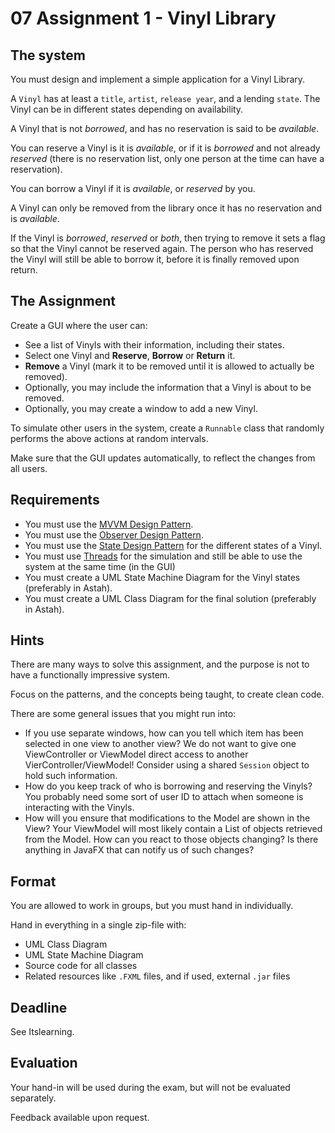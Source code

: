 # 07 Assignment 1 - Vinyl Library

## The system
You must design and implement a simple application for a Vinyl Library. 

A `Vinyl` has at least a `title`,  `artist`, `release year`, and a lending `state`. The Vinyl can be in different states depending on availability. 

A Vinyl that is not *borrowed*, and has no reservation is said to be *available*.

You can reserve a Vinyl is it is *available*, or if it is *borrowed* and not already *reserved* (there is no reservation list, only one person at the time can have a reservation). 

You can borrow a Vinyl if it is *available*, or *reserved* by you.
 
A Vinyl can only be removed from the library once it has no reservation and is *available*. 

If the Vinyl is *borrowed*, *reserved* or *both*, then trying to remove it sets a flag so that the Vinyl cannot be reserved again. The person who has reserved the Vinyl will still be able to borrow it, before it is finally removed upon return.

## The Assignment
Create a GUI where the user can:
 - See a list of Vinyls with their information, including their states.
 - Select one Vinyl and **Reserve**, **Borrow** or **Return** it.
 - **Remove** a Vinyl (mark it to be removed until it is allowed to actually be removed). 
 - Optionally, you may include the information that a Vinyl is about to be removed.
 - Optionally, you may create a window to add a new Vinyl.

To simulate other users in the system, create a `Runnable` class that randomly performs the above actions at random intervals.

Make sure that the GUI updates automatically, to reflect the changes from all users.

## Requirements
 - You must use the [MVVM Design Pattern](https://viaucdk-my.sharepoint.com/:p:/g/personal/mivi_viauc_dk/ERq-HZanan1Il1qIAgibr28Bvv_fs64vBv-Q48cMdCEstA?rtime=EY6Qnpo23Eg). 
 - You must use the [Observer Design Pattern](https://viaucdk-my.sharepoint.com/:p:/g/personal/mivi_viauc_dk/EW35KX6HbzpOj9uJJOxxF00BQxuuh_EeSaFIzDn5nzYDNw?e=kHo1Xg).
 - You must use the [State Design Pattern](https://viaucdk-my.sharepoint.com/:p:/g/personal/mivi_viauc_dk/EXeIwrpqCK1Loz0nLvJO0vABIJ7RTkgwu8lwE_mVMxd7lQ?e=twxGB9) for the different states of a Vinyl. 
 - You must use [Threads](https://viaucdk-my.sharepoint.com/:p:/g/personal/mivi_viauc_dk/EbYBFs9lT9RMvkFDfAi-XToB1_R-Mc1jidlOCN8rGuDixA?e=doN9da) for the simulation and still be able to use the system at the same time (in the GUI)
 - You must create a UML State Machine Diagram for the Vinyl states (preferably in Astah).
 - You must create a UML Class Diagram for the final solution (preferably in Astah). 

## Hints
There are many ways to solve this assignment, and the purpose is not to have a functionally impressive system.

Focus on the patterns, and the concepts being taught, to create clean code.

There are some general issues that you might run into:

 - If you use separate windows, how can you tell which item has been selected in one view to another view? We do not want to give one ViewController or ViewModel direct access to another VierController/ViewModel! Consider using a shared `Session` object to hold such information.
 - How do you keep track of who is borrowing and reserving the Vinyls? You probably need some sort of user ID to attach when someone is interacting with the Vinyls.
 - How will you ensure that modifications to the Model are shown in the View? Your ViewModel will most likely contain a List of objects retrieved from the Model. How can you react to those objects changing? Is there anything in JavaFX that can notify us of such changes?

## Format
You are allowed to work in groups, but you must hand in individually. 

Hand in everything in a single zip-file with:

 - UML Class Diagram 
 - UML State Machine Diagram
 - Source code for all classes
 - Related resources like `.FXML` files, and if used, external `.jar` files

## Deadline
See Itslearning.

## Evaluation
Your hand-in will be used during the exam, but will not be evaluated separately.

Feedback available upon request.
